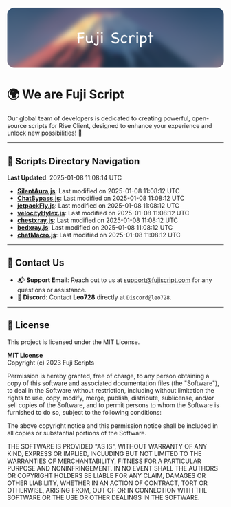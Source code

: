 ![Banner](.github/b.webp)

# 🌍 **We are Fuji Script**

Our global team of developers is dedicated to creating powerful, open-source scripts for Rise Client, designed to enhance your experience and unlock new possibilities! 🌟

---
<!-- SCRIPTS_NAVIGATION_START -->
## 📂 **Scripts Directory Navigation**

**Last Updated**: 2025-01-08 11:08:14 UTC

- **[SilentAura.js](scripts/SilentAura.js)**: Last modified on 2025-01-08 11:08:12 UTC
- **[ChatBypass.js](scripts/ChatBypass.js)**: Last modified on 2025-01-08 11:08:12 UTC
- **[jetpackFly.js](scripts/jetpackFly.js)**: Last modified on 2025-01-08 11:08:12 UTC
- **[velocityHylex.js](scripts/velocityHylex.js)**: Last modified on 2025-01-08 11:08:12 UTC
- **[chestxray.js](scripts/chestxray.js)**: Last modified on 2025-01-08 11:08:12 UTC
- **[bedxray.js](scripts/bedxray.js)**: Last modified on 2025-01-08 11:08:12 UTC
- **[chatMacro.js](scripts/chatMacro.js)**: Last modified on 2025-01-08 11:08:12 UTC

<!-- SCRIPTS_NAVIGATION_END -->

---

## 💬 **Contact Us**  
- 📬 **Support Email**: Reach out to us at [support@fujiscript.com](mailto:support@fujiscript.com) for any questions or assistance.  
- 💬 **Discord**: Contact **Leo728** directly at `Discord@leo728`.

---

## 📜 **License**

This project is licensed under the MIT License.  

**MIT License**  
Copyright (c) 2023 Fuji Scripts  

Permission is hereby granted, free of charge, to any person obtaining a copy of this software and associated documentation files (the "Software"), to deal in the Software without restriction, including without limitation the rights to use, copy, modify, merge, publish, distribute, sublicense, and/or sell copies of the Software, and to permit persons to whom the Software is furnished to do so, subject to the following conditions:  

The above copyright notice and this permission notice shall be included in all copies or substantial portions of the Software.  

THE SOFTWARE IS PROVIDED "AS IS", WITHOUT WARRANTY OF ANY KIND, EXPRESS OR IMPLIED, INCLUDING BUT NOT LIMITED TO THE WARRANTIES OF MERCHANTABILITY, FITNESS FOR A PARTICULAR PURPOSE AND NONINFRINGEMENT. IN NO EVENT SHALL THE AUTHORS OR COPYRIGHT HOLDERS BE LIABLE FOR ANY CLAIM, DAMAGES OR OTHER LIABILITY, WHETHER IN AN ACTION OF CONTRACT, TORT OR OTHERWISE, ARISING FROM, OUT OF OR IN CONNECTION WITH THE SOFTWARE OR THE USE OR OTHER DEALINGS IN THE SOFTWARE.  
